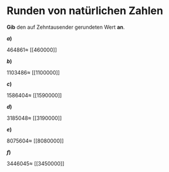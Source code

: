 <!--
version:  0.0.1

language: de

@style
input {
    text-align: center;
}

.flex-container {
    display: flex;
    flex-wrap: wrap;
    align-items: stretch;
    gap: 20px;
}

.flex-child {
    flex: 1;
    min-width: 350px;
    margin-right: 20px;
}

@media (max-width: 400px) {
    .flex-child {
        flex: 100%;
        margin-right: 0;
    }
}
@end

formula: \carry   \textcolor{red}{\scriptsize #1}
formula: \digit   \rlap{\carry{#1}}\phantom{#2}#2
formula: \permil  \text{‰}

import: https://raw.githubusercontent.com/LiaTemplates/Tikz-Jax/main/README.md

script: https://cdn.jsdelivr.net/gh/LiaTemplates/Tikz-Jax@main/dist/index.js


tags: Runden, sehr leicht, sehr niedrig, Angeben

comment: Runde eine natürliche Zahl.

author: Martin Lommatzsch

-->




# Runden von natürlichen Zahlen

**Gib** den auf Zehntausender gerundeten Wert **an**.


<section class="flex-container">

<div class="flex-child">

__$a)\;\;$__

$464861 \approx$ [[460000]]

</div>



<div class="flex-child">

__$b)\;\;$__

$1103486 \approx$ [[1100000]]

</div>




<div class="flex-child">

__$c)\;\;$__

$1586404 \approx$ [[1590000]]

</div>




<div class="flex-child">

__$d)\;\;$__

$3185048 \approx$ [[3190000]]

</div>




<div class="flex-child">

__$e)\;\;$__

$8075604 \approx$ [[8080000]]

</div>



<div class="flex-child">

__$f)\;\;$__

$3446045 \approx$ [[3450000]]

</div>


</section>
